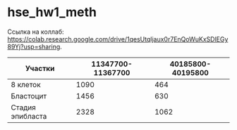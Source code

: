 # hse_hw1_meth
Сcылка на коллаб: https://colab.research.google.com/drive/1qesUtqljaux0r7EnQoWuKxSDlEGy89Yj?usp=sharing.

| Участки | 11347700-11367700 | 40185800-40195800 |
|-----|-----|-------|
|8 клеток|1090|464|
|Бластоцит|1456|630|
|Стадия эпибласта|2328|1062|


